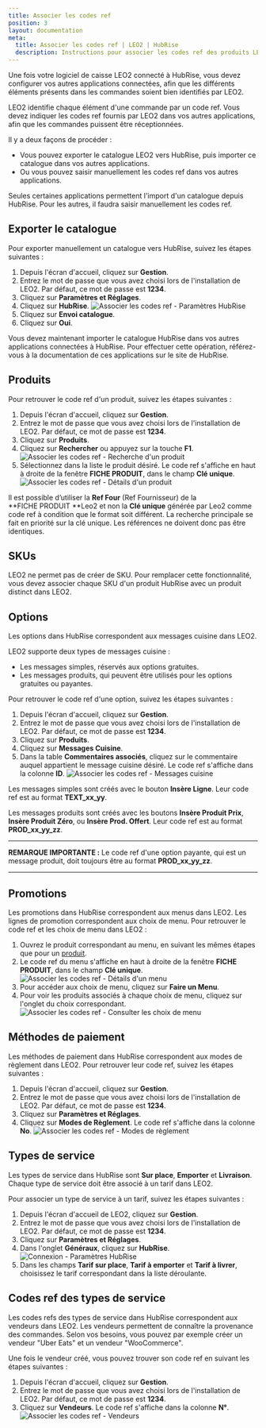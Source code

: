 ```yaml
---
title: Associer les codes ref
position: 3
layout: documentation
meta:
  title: Associer les codes ref | LEO2 | HubRise
  description: Instructions pour associer les codes ref des produits LEO2 avec d'autres applications connectées à HubRise pour la synchronisation des données.
---
```


Une fois votre logiciel de caisse LEO2 connecté à HubRise, vous devez configurer vos autres applications connectées, afin que les différents éléments présents dans les commandes soient bien identifiés par LEO2.

LEO2 identifie chaque élément d'une commande par un code ref. Vous devez indiquer les codes ref fournis par LEO2 dans vos autres applications, afin que les commandes puissent être réceptionnées.

Il y a deux façons de procéder :

- Vous pouvez exporter le catalogue LEO2 vers HubRise, puis importer ce catalogue dans vos autres applications.
- Ou vous pouvez saisir manuellement les codes ref dans vos autres applications.

Seules certaines applications permettent l'import d'un catalogue depuis HubRise. Pour les autres, il faudra saisir manuellement les codes ref.

## Exporter le catalogue

Pour exporter manuellement un catalogue vers HubRise, suivez les étapes suivantes :

1. Depuis l'écran d'accueil, cliquez sur **Gestion**.
1. Entrez le mot de passe que vous avez choisi lors de l'installation de LEO2. Par défaut, ce mot de passe est **1234**.
1. Cliquez sur **Paramètres et Réglages**.
1. Cliquez sur **HubRise**.
   ![Associer les codes ref - Paramètres HubRise](../images/003-fr-leo2-parametres-hubrise.png)
1. Cliquez sur **Envoi catalogue**.
1. Cliquez sur **Oui**.

Vous devez maintenant importer le catalogue HubRise dans vos autres applications connectées à HubRise. Pour effectuer cette opération, référez-vous à la documentation de ces applications sur le site de HubRise.

## Produits

Pour retrouver le code ref d'un produit, suivez les étapes suivantes :

1. Depuis l'écran d'accueil, cliquez sur **Gestion**.
1. Entrez le mot de passe que vous avez choisi lors de l'installation de LEO2. Par défaut, ce mot de passe est **1234**.
1. Cliquez sur **Produits**.
1. Cliquez sur **Rechercher** ou appuyez sur la touche **F1**.
   ![Associer les codes ref - Recherche d'un produit](../images/005-fr-leo2-recherche-produit.png)
1. Sélectionnez dans la liste le produit désiré. Le code ref s'affiche en haut à droite de la fenêtre **FICHE PRODUIT**, dans le champ **Clé unique**.
   ![Associer les codes ref - Détails d'un produit](../images/006-fr-leo2-details-produit.png)

Il est possible d’utiliser la **Ref Four** (Ref Fournisseur) de la **FICHE PRODUIT **Leo2 et non la **Clé unique** générée par Leo2 comme code ref à condition que le format soit différent. La recherche principale se fait en priorité sur la clé unique. Les références ne doivent donc pas être identiques.

## SKUs

LEO2 ne permet pas de créer de SKU. Pour remplacer cette fonctionnalité, vous devez associer chaque SKU d'un produit HubRise avec un produit distinct dans LEO2.

## Options

Les options dans HubRise correspondent aux messages cuisine dans LEO2.

LEO2 supporte deux types de messages cuisine :

- Les messages simples, réservés aux options gratuites.
- Les messages produits, qui peuvent être utilisés pour les options gratuites ou payantes.

Pour retrouver le code ref d'une option, suivez les étapes suivantes :

1. Depuis l'écran d'accueil, cliquez sur **Gestion**.
1. Entrez le mot de passe que vous avez choisi lors de l'installation de LEO2. Par défaut, ce mot de passe est **1234**.
1. Cliquez sur **Produits**.
1. Cliquez sur **Messages Cuisine**.
1. Dans la table **Commentaires associés**, cliquez sur le commentaire auquel appartient le message cuisine désiré. Le code ref s'affiche dans la colonne **ID**.
   ![Associer les codes ref - Messages cuisine](../images/014-fr-leo2-messages-cuisine.png)

Les messages simples sont créés avec le bouton **Insère Ligne**. Leur code ref est au format **TEXT_xx_yy**.

Les messages produits sont créés avec les boutons **Insère Produit Prix**, **Insère Produit Zéro**, ou **Insère Prod. Offert**. Leur code ref est au format **PROD_xx_yy_zz**.

---

**REMARQUE IMPORTANTE :** Le code ref d'une option payante, qui est un message produit, doit toujours être au format **PROD_xx_yy_zz**.

---

## Promotions

Les promotions dans HubRise correspondent aux menus dans LEO2. Les lignes de promotion correspondent aux choix de menu. Pour retrouver le code ref et les choix de menu dans LEO2 :

1. Ouvrez le produit correspondant au menu, en suivant les mêmes étapes que pour un [produit](/apps/leo2/associer-codes-ref#produits).
1. Le code ref du menu s'affiche en haut à droite de la fenêtre **FICHE PRODUIT**, dans le champ **Clé unique**.
   ![Associer les codes ref - Détails d'un menu](../images/015-fr-leo2-details-menu.png)
1. Pour accéder aux choix de menu, cliquez sur **Faire un Menu**.
1. Pour voir les produits associés à chaque choix de menu, cliquez sur l'onglet du choix correspondant.
   ![Associer les codes ref - Consulter les choix de menu](../images/016-fr-leo2-choix-menu.png)

## Méthodes de paiement

Les méthodes de paiement dans HubRise correspondent aux modes de règlement dans LEO2. Pour retrouver leur code ref, suivez les étapes suivantes :

1. Depuis l'écran d'accueil, cliquez sur **Gestion**.
1. Entrez le mot de passe que vous avez choisi lors de l'installation de LEO2. Par défaut, ce mot de passe est **1234**.
1. Cliquez sur **Paramètres et Réglages**.
1. Cliquez sur **Modes de Règlement**. Le code ref s'affiche dans la colonne **No**.
   ![Associer les codes ref - Modes de règlement](../images/008-fr-leo2-modes-reglement.png)

## Types de service

Les types de service dans HubRise sont **Sur place**, **Emporter** et **Livraison**. Chaque type de service doit être associé à un tarif dans LEO2.

Pour associer un type de service à un tarif, suivez les étapes suivantes :

1. Depuis l'écran d'accueil de LEO2, cliquez sur **Gestion**.
1. Entrez le mot de passe que vous avez choisi lors de l'installation de LEO2. Par défaut, ce mot de passe est **1234**.
1. Cliquez sur **Paramètres et Réglages**.
1. Dans l'onglet **Généraux**, cliquez sur **HubRise**.
   ![Connexion - Paramètres HubRise](../images/003-fr-leo2-parametres-hubrise.png)
1. Dans les champs **Tarif sur place**, **Tarif à emporter** et **Tarif à livrer**, choisissez le tarif correspondant dans la liste déroulante.

## Codes ref des types de service

Les codes refs des types de service dans HubRise correspondent aux vendeurs dans LEO2. Les vendeurs permettent de connaître la provenance des commandes. Selon vos besoins, vous pouvez par exemple créer un vendeur "Uber Eats" et un vendeur "WooCommerce".

Une fois le vendeur créé, vous pouvez trouver son code ref en suivant les étapes suivantes :

1. Depuis l'écran d'accueil, cliquez sur **Gestion**.
1. Entrez le mot de passe que vous avez choisi lors de l'installation de LEO2. Par défaut, ce mot de passe est **1234**.
1. Cliquez sur **Vendeurs**. Le code ref s'affiche dans la colonne **N°**.
   ![Associer les codes ref - Vendeurs](../images/013-fr-leo2-vendeurs.png)
